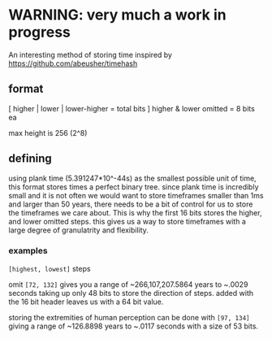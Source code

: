 # WARNING: very much a work in progress

An interesting method of storing time inspired by https://github.com/abeusher/timehash

## format

[ higher | lower | lower-higher = total bits ]
higher & lower omitted = 8 bits ea

max height is 256 (2^8)

## defining 

using plank time (5.391247*10^-44s) as the smallest possible unit of time, this format stores times a perfect binary tree.
since plank time is incredibly small and it is not often we would want to store timeframes smaller than 1ms and larger than 50 years, there needs to be a bit of control for us to store the timeframes we care about.
This is why the first 16 bits stores the higher, and lower omitted steps. this gives us a way to store timeframes with a large degree of granulatrity and flexibility.

### examples

`[highest, lowest]` steps

omit `[72, 132]` gives you a range of ~266,107,207.5864 years to ~.0029 seconds taking up only 48 bits to store the direction of steps. added with the 16 bit header leaves us with a 64 bit value.

storing the extremities of human perception can be done with `[97, 134]` giving a range of ~126.8898 years to ~.0117 seconds with a size of 53 bits.
